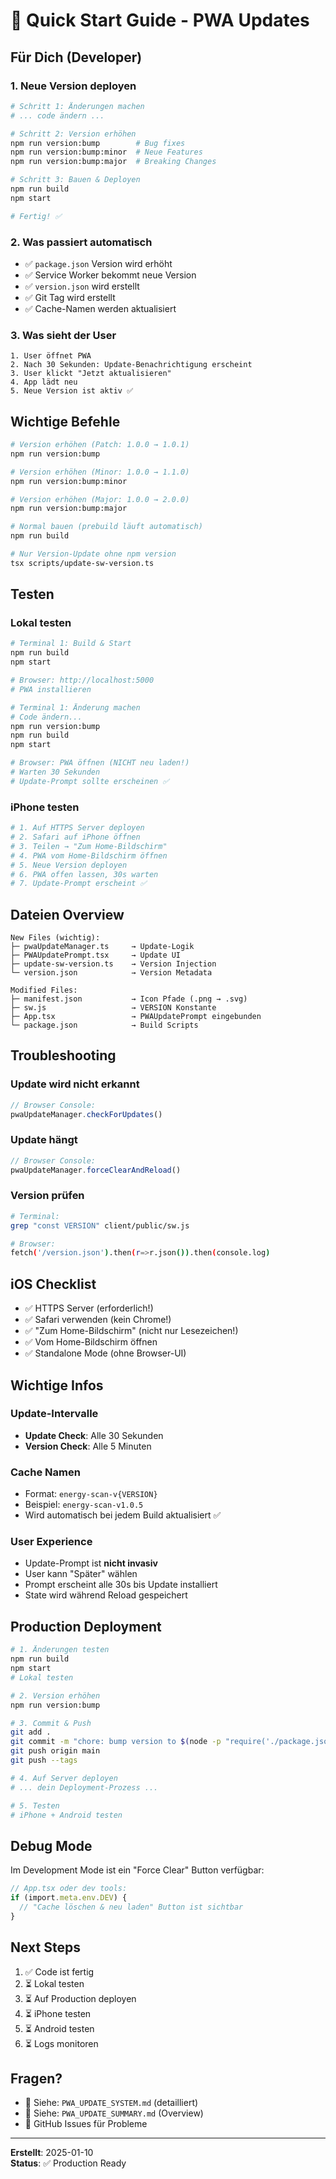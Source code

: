 # 🚀 Quick Start Guide - PWA Updates

## Für Dich (Developer)

### 1. Neue Version deployen

```bash
# Schritt 1: Änderungen machen
# ... code ändern ...

# Schritt 2: Version erhöhen
npm run version:bump        # Bug fixes
npm run version:bump:minor  # Neue Features  
npm run version:bump:major  # Breaking Changes

# Schritt 3: Bauen & Deployen
npm run build
npm start

# Fertig! ✅
```

### 2. Was passiert automatisch

- ✅ `package.json` Version wird erhöht
- ✅ Service Worker bekommt neue Version
- ✅ `version.json` wird erstellt
- ✅ Git Tag wird erstellt
- ✅ Cache-Namen werden aktualisiert

### 3. Was sieht der User

```
1. User öffnet PWA
2. Nach 30 Sekunden: Update-Benachrichtigung erscheint
3. User klickt "Jetzt aktualisieren"
4. App lädt neu
5. Neue Version ist aktiv ✅
```

## Wichtige Befehle

```bash
# Version erhöhen (Patch: 1.0.0 → 1.0.1)
npm run version:bump

# Version erhöhen (Minor: 1.0.0 → 1.1.0)
npm run version:bump:minor

# Version erhöhen (Major: 1.0.0 → 2.0.0)
npm run version:bump:major

# Normal bauen (prebuild läuft automatisch)
npm run build

# Nur Version-Update ohne npm version
tsx scripts/update-sw-version.ts
```

## Testen

### Lokal testen

```bash
# Terminal 1: Build & Start
npm run build
npm start

# Browser: http://localhost:5000
# PWA installieren

# Terminal 1: Änderung machen
# Code ändern...
npm run version:bump
npm run build
npm start

# Browser: PWA öffnen (NICHT neu laden!)
# Warten 30 Sekunden
# Update-Prompt sollte erscheinen ✅
```

### iPhone testen

```bash
# 1. Auf HTTPS Server deployen
# 2. Safari auf iPhone öffnen
# 3. Teilen → "Zum Home-Bildschirm"
# 4. PWA vom Home-Bildschirm öffnen
# 5. Neue Version deployen
# 6. PWA offen lassen, 30s warten
# 7. Update-Prompt erscheint ✅
```

## Dateien Overview

```
New Files (wichtig):
├─ pwaUpdateManager.ts     → Update-Logik
├─ PWAUpdatePrompt.tsx     → Update UI
├─ update-sw-version.ts    → Version Injection
└─ version.json            → Version Metadata

Modified Files:
├─ manifest.json           → Icon Pfade (.png → .svg)
├─ sw.js                   → VERSION Konstante
├─ App.tsx                 → PWAUpdatePrompt eingebunden
└─ package.json            → Build Scripts
```

## Troubleshooting

### Update wird nicht erkannt

```javascript
// Browser Console:
pwaUpdateManager.checkForUpdates()
```

### Update hängt

```javascript
// Browser Console:
pwaUpdateManager.forceClearAndReload()
```

### Version prüfen

```bash
# Terminal:
grep "const VERSION" client/public/sw.js

# Browser:
fetch('/version.json').then(r=>r.json()).then(console.log)
```

## iOS Checklist

- ✅ HTTPS Server (erforderlich!)
- ✅ Safari verwenden (kein Chrome!)
- ✅ "Zum Home-Bildschirm" (nicht nur Lesezeichen!)
- ✅ Vom Home-Bildschirm öffnen
- ✅ Standalone Mode (ohne Browser-UI)

## Wichtige Infos

### Update-Intervalle
- **Update Check**: Alle 30 Sekunden
- **Version Check**: Alle 5 Minuten

### Cache Namen
- Format: `energy-scan-v{VERSION}`
- Beispiel: `energy-scan-v1.0.5`
- Wird automatisch bei jedem Build aktualisiert ✅

### User Experience
- Update-Prompt ist **nicht invasiv**
- User kann "Später" wählen
- Prompt erscheint alle 30s bis Update installiert
- State wird während Reload gespeichert

## Production Deployment

```bash
# 1. Änderungen testen
npm run build
npm start
# Lokal testen

# 2. Version erhöhen
npm run version:bump

# 3. Commit & Push
git add .
git commit -m "chore: bump version to $(node -p "require('./package.json').version")"
git push origin main
git push --tags

# 4. Auf Server deployen
# ... dein Deployment-Prozess ...

# 5. Testen
# iPhone + Android testen
```

## Debug Mode

Im Development Mode ist ein "Force Clear" Button verfügbar:

```typescript
// App.tsx oder dev tools:
if (import.meta.env.DEV) {
  // "Cache löschen & neu laden" Button ist sichtbar
}
```

## Next Steps

1. ✅ Code ist fertig
2. ⏳ Lokal testen
3. ⏳ Auf Production deployen  
4. ⏳ iPhone testen
5. ⏳ Android testen
6. ⏳ Logs monitoren

## Fragen?

- 📖 Siehe: `PWA_UPDATE_SYSTEM.md` (detailliert)
- 📝 Siehe: `PWA_UPDATE_SUMMARY.md` (Overview)
- 💬 GitHub Issues für Probleme

---

**Erstellt**: 2025-01-10  
**Status**: ✅ Production Ready
